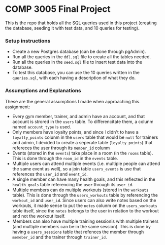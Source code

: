 # COMP 3005 Final Project

This is the repo that holds all the SQL queries used in this project (creating the database, seeding it with test data, and 10 queries for testing).

### Setup instructions

- Create a new Postgres database (can be done through pgAdmin).
- Run all the queries in the `ddl.sql` file to create all the tables needed.
- Run all the queries in the `seed.sql` file to insert test data into the database.
- To test this database, you can use the 10 queries written in the `queries.sql`, with each having a description of what they do. 

### Assumptions and Explanations
These are the general assumptions I made when approaching this assignment:
- Every gym member, trainer, and admin have an account, and that account is strored in the `users` table. To differencitate them, a colunm named `account_type` is used.
- Only members have loyalty points, and since I didn't to have a `loyalty_points` colunm in the `users` table that would be `null` for trainers and admin, I decided to create a seperate table (`loyalty_points`) that refereces the user through its `member_id` colunm 
- Events (stored in the `events`) take place in a room (in the `rooms` table). This is done through the `room_id` in the `events` table.
- Multiple users can attend multiple events (i.e. multiple people can attend the same event as well), so a join table `users_events` is use that references the `user_id` and `event_id`.
- A single member can have many health goals, and this reflected in the `health_goals` table referencing the `user` through its `user_id`.
- Multiple members can do multiple workouts (stored in the `workouts` table). This is done through the `users_workouts` table by referencing the `workout_id` and `user_id`. Since users can also write notes based on the workouts, it made sense to put the `notes` colunm on the `users_workouts` table itself, since the `notes` belongs to the user in relation to the workout and not the workout itself.
- Members can also have multiple training sessionis with multiple trainers (and multiple members can be in the same session). This is done by having a `users_sessions` table that refences the member through `memeber_id` and the trainer through `trainer_id`.

